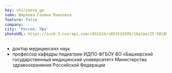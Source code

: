 ```yaml
---
key: shiryaeva_gp
name: Ширяева Галина Павловна 
feature: false
company: 
city: 'Россия, Уфа'
photoURL: https://sun9-5.userapi.com/c851524/v851524395/1ba2ae/25-50lB9T3U.jpg
---
```

- доктор медицинских наук
- профессор кафедры педиатрии ИДПО ФГБОУ ВО «Башкирский государственный медицинский университет» Министерства здравоохранения Российской Федерации